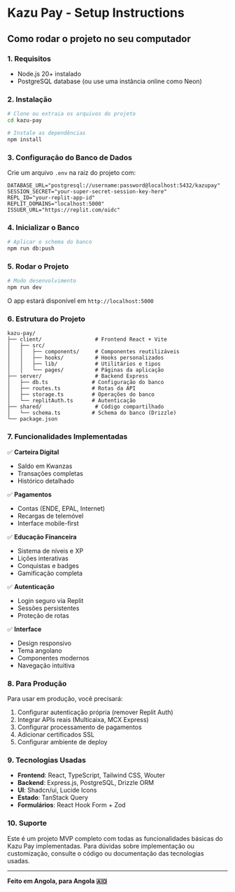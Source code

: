 # Kazu Pay - Setup Instructions

## Como rodar o projeto no seu computador

### 1. Requisitos
- Node.js 20+ instalado
- PostgreSQL database (ou use uma instância online como Neon)

### 2. Instalação
```bash
# Clone ou extraia os arquivos do projeto
cd kazu-pay

# Instale as dependências
npm install
```

### 3. Configuração do Banco de Dados
Crie um arquivo `.env` na raiz do projeto com:

```env
DATABASE_URL="postgresql://username:password@localhost:5432/kazupay"
SESSION_SECRET="your-super-secret-session-key-here"
REPL_ID="your-replit-app-id"
REPLIT_DOMAINS="localhost:5000"
ISSUER_URL="https://replit.com/oidc"
```

### 4. Inicializar o Banco
```bash
# Aplicar o schema do banco
npm run db:push
```

### 5. Rodar o Projeto
```bash
# Modo desenvolvimento
npm run dev
```

O app estará disponível em `http://localhost:5000`

### 6. Estrutura do Projeto

```
kazu-pay/
├── client/                 # Frontend React + Vite
│   ├── src/
│   │   ├── components/     # Componentes reutilizáveis
│   │   ├── hooks/          # Hooks personalizados
│   │   ├── lib/            # Utilitários e tipos
│   │   └── pages/          # Páginas da aplicação
├── server/                 # Backend Express
│   ├── db.ts              # Configuração do banco
│   ├── routes.ts          # Rotas da API
│   ├── storage.ts         # Operações do banco
│   └── replitAuth.ts      # Autenticação
├── shared/                 # Código compartilhado
│   └── schema.ts          # Schema do banco (Drizzle)
└── package.json
```

### 7. Funcionalidades Implementadas

✅ **Carteira Digital**
- Saldo em Kwanzas
- Transações completas
- Histórico detalhado

✅ **Pagamentos**
- Contas (ENDE, EPAL, Internet)
- Recargas de telemóvel
- Interface mobile-first

✅ **Educação Financeira**
- Sistema de níveis e XP
- Lições interativas
- Conquistas e badges
- Gamificação completa

✅ **Autenticação**
- Login seguro via Replit
- Sessões persistentes
- Proteção de rotas

✅ **Interface**
- Design responsivo
- Tema angolano
- Componentes modernos
- Navegação intuitiva

### 8. Para Produção

Para usar em produção, você precisará:
1. Configurar autenticação própria (remover Replit Auth)
2. Integrar APIs reais (Multicaixa, MCX Express)
3. Configurar processamento de pagamentos
4. Adicionar certificados SSL
5. Configurar ambiente de deploy

### 9. Tecnologias Usadas

- **Frontend**: React, TypeScript, Tailwind CSS, Wouter
- **Backend**: Express.js, PostgreSQL, Drizzle ORM
- **UI**: Shadcn/ui, Lucide Icons
- **Estado**: TanStack Query
- **Formulários**: React Hook Form + Zod

### 10. Suporte

Este é um projeto MVP completo com todas as funcionalidades básicas do Kazu Pay implementadas. Para dúvidas sobre implementação ou customização, consulte o código ou documentação das tecnologias usadas.

---
**Feito em Angola, para Angola 🇦🇴**